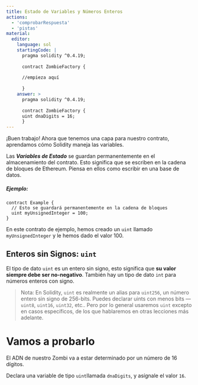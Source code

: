 ```yaml
---
title: Estado de Variables y Números Enteros
actions:
  - 'comprobarRespuesta'
  - 'pistas'
material:
  editor:
    language: sol
    startingCode: |
      pragma solidity ^0.4.19;
      
      contract ZombieFactory {
      
      //empieza aquí
      
      }
    answer: >
      pragma solidity ^0.4.19;
      
      contract ZombieFactory {
      uint dnaDigits = 16;
      }
---
```

¡Buen trabajo! Ahora que tenemos una capa para nuestro contrato, aprendamos cómo Solidity maneja las variables.

Las ***Variables de Estado*** se guardan permanentemente en el almacenamiento del contrato. Esto significa que se escriben en la cadena de bloques de Ethereum. Piensa en ellos como escribir en una base de datos.

##### Ejemplo:

    contract Example {
      // Esto se guardará permanentemente en la cadena de bloques
      uint myUnsignedInteger = 100;
    }
    

En este contrato de ejemplo, hemos creado un `uint` llamado `myUnsignedInteger` y le hemos dado el valor 100.

## Enteros sin Signos: `uint`

El tipo de dato `uint` es un entero sin signo, esto significa que **su valor siempre debe ser no-negativo**. También hay un tipo de dato `int` para números enteros con signo.

> Nota: En Solidity, `uint` es realmente un alias para `uint256`, un número entero sin signo de 256-bits. Puedes declarar uints con menos bits — `uint8`, `uint16`, `uint32`, etc.. Pero por lo general usaremos `uint` excepto en casos específicos, de los que hablaremos en otras lecciones más adelante.

# Vamos a probarlo

El ADN de nuestro Zombi va a estar determinado por un número de 16 dígitos.

Declara una variable de tipo `uint`llamada `dnaDigits`, y asígnale el valor `16`.